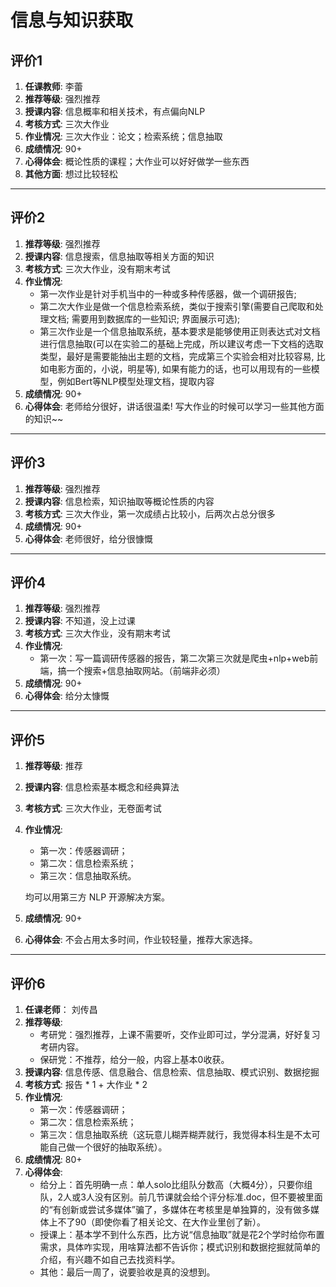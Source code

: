 # 信息与知识获取

## 评价1

1. **任课教师**: 李蕾
2. **推荐等级**: 强烈推荐
3. **授课内容**: 信息概率和相关技术，有点偏向NLP
4. **考核方式**: 三次大作业
5. **作业情况**: 三次大作业：论文；检索系统；信息抽取
6. **成绩情况**: 90+
7. **心得体会**: 概论性质的课程；大作业可以好好做学一些东西
8. **其他方面**: 想过比较轻松

---

## 评价2

1. **推荐等级**: 强烈推荐
2. **授课内容**: 信息搜索，信息抽取等相关方面的知识
3. **考核方式**: 三次大作业，没有期末考试
4. **作业情况**:
    * 第一次作业是针对手机当中的一种或多种传感器，做一个调研报告;
    * 第二次大作业是做一个信息检索系统，类似于搜索引擎(需要自己爬取和处理文档; 需要用到数据库的一些知识; 界面展示可选);
    * 第三次作业是一个信息抽取系统，基本要求是能够使用正则表达式对文档进行信息抽取(可以在实验二的基础上完成，所以建议考虑一下文档的选取类型，最好是需要能抽出主题的文档，完成第三个实验会相对比较容易, 比如电影方面的，小说，明星等), 如果有能力的话，也可以用现有的一些模型，例如Bert等NLP模型处理文档，提取内容
5. **成绩情况**: 90+
6. **心得体会**: 老师给分很好，讲话很温柔! 写大作业的时候可以学习一些其他方面的知识~~

---

## 评价3

1. **推荐等级**: 强烈推荐
2. **授课内容**: 信息检索，知识抽取等概论性质的内容
3. **考核方式**: 三次大作业，第一次成绩占比较小，后两次占总分很多
4. **成绩情况**: 90+
5. **心得体会**: 老师很好，给分很慷慨

---

## 评价4

1. **推荐等级**: 强烈推荐
2. **授课内容**: 不知道，没上过课
3. **考核方式**: 三次大作业，没有期末考试
4. **作业情况**:
    * 第一次：写一篇调研传感器的报告，第二次第三次就是爬虫+nlp+web前端，搞一个搜索+信息抽取网站。（前端非必须）
5. **成绩情况**: 90+
6. **心得体会**: 给分太慷慨

---

## 评价5

1. **推荐等级**: 推荐
2. **授课内容**: 信息检索基本概念和经典算法
3. **考核方式**: 三次大作业，无卷面考试
4. **作业情况**:
    * 第一次：传感器调研；
    * 第二次：信息检索系统；
    * 第三次：信息抽取系统。
    
    均可以用第三方 NLP 开源解决方案。
5. **成绩情况**: 90+
6. **心得体会**: 不会占用太多时间，作业较轻量，推荐大家选择。

---

## 评价6

1. **任课老师**： 刘传昌
2. **推荐等级**: 
    * 考研党：强烈推荐，上课不需要听，交作业即可过，学分混满，好好复习考研内容。
    * 保研党：不推荐，给分一般，内容上基本0收获。
3. **授课内容**: 信息传感、信息融合、信息检索、信息抽取、模式识别、数据挖掘
4. **考核方式**: 报告 * 1 + 大作业 * 2
5. **作业情况**:
    * 第一次：传感器调研；
    * 第二次：信息检索系统；
    * 第三次：信息抽取系统（这玩意儿糊弄糊弄就行，我觉得本科生是不太可能自己做一个很好的抽取系统）。
6. **成绩情况**: 80+
7. **心得体会**: 
   * 给分上：首先明确一点：单人solo比组队分数高（大概4分），只要你组队，2人或3人没有区别。前几节课就会给个评分标准.doc，但不要被里面的“有创新或尝试多媒体”骗了，多媒体在考核里是单独算的，没有做多媒体上不了90（即使你看了相关论文、在大作业里创了新）。
   * 授课上：基本学不到什么东西，比方说“信息抽取”就是花2个学时给你布置需求，具体咋实现，用啥算法都不告诉你；模式识别和数据挖掘就简单的介绍，有兴趣不如自己去找资料学。
   * 其他：最后一周了，说要验收是真的没想到。
